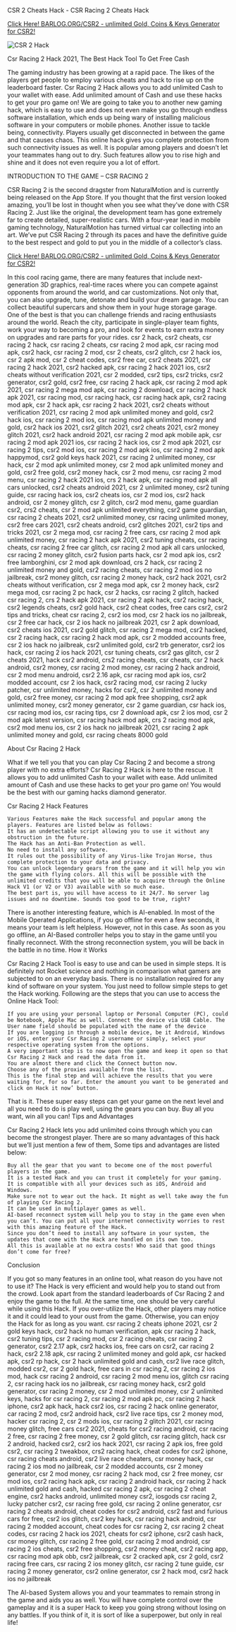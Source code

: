 CSR 2 Cheats Hack - CSR Racing 2 Cheats Hack

[Click Here! BARLOG.ORG/CSR2 - unlimited Gold, Coins & Keys Generator for CSR2!](https://barlog.org/csr2)

![CSR 2 Hack](https://d30womf5coomej.cloudfront.net/a/02/b245cc8f-753b-4d16-a775-ce02c1d1e548.jpg)

Csr Racing 2 Hack 2021, The Best Hack Tool To Get Free Cash

The gaming industry has been growing at a rapid pace. The likes of the players get people to employ various cheats and hack to rise up on the leaderboard faster. Csr Racing 2 Hack allows you to add unlimited Cash to your wallet with ease. Add unlimited amount of Cash and use these hacks to get your pro game on! We are going to take you to another new gaming hack, which is easy to use and does not even make you go through endless software installation, which ends up being wary of installing malicious software in your computers or mobile phones. Another issue to tackle being, connectivity. Players usually get disconnected in between the game and that causes chaos. This online hack gives you complete protection from such connectivity issues as well. It is popular among players and doesn’t let your teammates hang out to dry. Such features allow you to rise high and shine and it does not even require you a lot of effort.

INTRODUCTION TO THE GAME – CSR RACING 2

CSR Racing 2 is the second dragster from NaturalMotion and is currently being released on the App Store. If you thought that the first version looked amazing, you’ll be lost in thought when you see what they’ve done with CSR Racing 2. Just like the original, the development team has gone extremely far to create detailed, super-realistic cars. With a four-year lead in mobile gaming technology, NaturalMotion has turned virtual car collecting into an art. We’ve put CSR Racing 2 through its paces and have the definitive guide to the best respect and gold to put you in the middle of a collector’s class.

[Click Here! BARLOG.ORG/CSR2 - unlimited Gold, Coins & Keys Generator for CSR2!](https://barlog.org/csr2)

In this cool racing game, there are many features that include next-generation 3D graphics, real-time races where you can compete against opponents from around the world, and car customizations. Not only that, you can also upgrade, tune, detonate and build your dream garage. You can collect beautiful supercars and show them in your huge storage garage. One of the best is that you can challenge friends and racing enthusiasts around the world. Reach the city, participate in single-player team fights, work your way to becoming a pro, and look for events to earn extra money on upgrades and rare parts for your rides. csr 2 hack, csr2 cheats, csr racing 2 hack, csr racing 2 cheats, csr racing 2 mod apk, csr racing mod apk, csr2 hack, csr racing 2 mod, csr 2 cheats, csr2 glitch, csr 2 hack ios, csr 2 apk mod, csr 2 cheat codes, csr2 free car, csr2 cheats 2021, csr racing 2 hack 2021, csr2 hacked apk, csr racing 2 hack 2021 ios, csr2 cheats without verification 2021, csr 2 modded, csr2 tips, csr2 tricks, csr2 generator, csr2 gold, csr2 free, csr racing 2 hack apk, csr racing 2 mod apk 2021, csr racing 2 mega mod apk, csr racing 2 download, csr racing 2 hack apk 2021, csr racing mod, csr racing hack, csr racing hack apk, csr2 racing mod apk, csr 2 hack apk, csr racing 2 hack 2021, csr2 cheats without verification 2021, csr racing 2 mod apk unlimited money and gold, csr2 hack ios, csr racing 2 mod ios, csr racing mod apk unlimited money and gold, csr2 hack ios 2021, csr2 glitch 2021, csr2 cheats 2021, csr2 money glitch 2021, csr2 hack android 2021, csr racing 2 mod apk mobile apk, csr racing 2 mod apk 2021 ios, csr racing 2 hack ios, csr 2 mod apk 2021, csr racing 2 tips, csr2 mod ios, csr racing 2 mod apk ios, csr racing 2 mod apk happymod, csr2 gold keys hack 2021, csr racing 2 unlimited money, csr hack, csr 2 mod apk unlimited money, csr 2 mod apk unlimited money and gold, csr2 free gold, csr2 money hack, csr 2 mod menu, csr racing 2 mod menu, csr racing 2 hack 2021 ios, crs 2 hack apk, csr racing mod apk all cars unlocked, csr2 cheats android 2021, csr 2 unlimited money, csr2 tuning guide, csr racing hack ios, csr2 cheats ios, csr 2 mod ios, csr2 hack android, csr 2 money glitch, csr 2 glitch, csr2 mod menu, game guardian csr2, crs2 cheats, csr 2 mod apk unlimited everything, csr2 game guardian, csr racing 2 cheats 2021, csr2 unlimited money, csr racing unlimited money, csr2 free cars 2021, csr2 cheats android, csr2 glitches 2021, csr2 tips and tricks 2021, csr 2 mega mod, csr racing 2 free cars, csr racing 2 mod apk unlimited money, csr racing 2 hack apk 2021, csr2 tuning cheats, csr racing cheats, csr racing 2 free car glitch, csr racing 2 mod apk all cars unlocked, csr racing 2 money glitch, csr2 fusion parts hack, csr 2 mod apk ios, csr2 free lamborghini, csr 2 mod apk download, crs 2 hack, csr racing 2 unlimited money and gold, csr2 racing cheats, csr racing 2 mod ios no jailbreak, csr2 money glitch, csr racing 2 money hack, csr2 hack 2021, csr2 cheats without verification, csr 2 mega mod apk, csr 2 money hack, csr2 mega mod, csr racing 2 pc hack, csr 2 hacks, csr racing 2 glitch, hacked csr racing 2, crs 2 hack apk 2021, csr racing 2 apk hack, csr2 racing hack, csr2 legends cheats, csr2 gold hack, csr2 cheat codes, free cars csr2, csr2 tips and tricks, cheat csr racing 2, csr2 ios mod, csr 2 hack ios no jailbreak, csr 2 free car hack, csr 2 ios hack no jailbreak 2021, csr 2 apk download, csr2 cheats ios 2021, csr2 gold glitch, csr racing 2 mega mod, csr2 hacked, csr 2 racing hack, csr racing 2 hack mod apk, csr 2 modded accounts free, csr 2 ios hack no jailbreak, csr2 unlimited gold, csr2 trb generator, csr2 ios hack, csr racing 2 ios hack 2021, csr tuning cheats, csr2 gas glitch, csr 2 cheats 2021, hack csr2 android, crs2 racing cheats, csr cheats, csr 2 hack android, csr2 money, csr racing 2 mod money, csr racing 2 hack android, csr 2 mod menu android, csr2 2.16 apk, csr racing mod apk ios, csr2 modded account, csr 2 ios hack, csr2 racing mod, csr racing 2 lucky patcher, csr unlimited money, hacks for csr2, csr 2 unlimited money and gold, csr2 free money, csr racing 2 mod apk free shopping, csr2 apk unlimited money, csr2 money generator, csr 2 game guardian, csr hack ios, csr racing mod ios, csr racing tips, csr 2 download apk, csr 2 ios mod, csr 2 mod apk latest version, csr racing hack mod apk, crs 2 racing mod apk, csr2 mod menu ios, csr 2 ios hack no jailbreak 2021, csr racing 2 apk unlimited money and gold, csr racing cheats 8000 gold

About Csr Racing 2 Hack

What if we tell you that you can play Csr Racing 2 and become a strong player with no extra efforts? Csr Racing 2 Hack is here to the rescue. It allows you to add unlimited Cash to your wallet with ease. Add unlimited amount of Cash and use these hacks to get your pro game on! You would be the best with our gaming hacks diamond generator.

Csr Racing 2 Hack Features

    Various Features make the Hack successful and popular among the players. Features are listed below as follows:
    It has an undetectable script allowing you to use it without any obstruction in the future.
    The Hack has an Anti-Ban Protection as well.
    No need to install any software.
    It rules out the possibility of any Virus-like Trojan Horse, thus complete protection to your data and privacy.
    You can unlock legendary gears from the game and it will help you win the game with flying colors. All this will be possible with the unlimited credits that you will be able to acquire through the Online Hack V1 (or V2 or V3) available with so much ease.
    The best part is, you will have access to it 24/7. No server lag issues and no downtime. Sounds too good to be true, right?

There is another interesting feature, which is AI-enabled. In most of the Mobile Operated Applications, if you go offline for even a few seconds, it means your team is left helpless. However, not in this case. As soon as you go offline, an AI-Based controller helps you to stay in the game until you finally reconnect. With the strong reconnection system, you will be back in the battle in no time.
How it Works

Csr Racing 2 Hack Tool is easy to use and can be used in simple steps. It is definitely not Rocket science and nothing in comparison what gamers are subjected to on an everyday basis. There is no installation required for any kind of software on your system. You just need to follow simple steps to get the Hack working. Following are the steps that you can use to access the Online Hack Tool:

    If you are using your personal laptop or Personal Computer (PC), could be Notebook, Apple Mac as well. Connect the device via USB Cable. The User name field should be populated with the name of the device
    If you are logging in through a mobile device, be it Android, Windows or iOS, enter your Csr Racing 2 username or simply, select your respective operating system from the options.
    A very important step is to now open the game and keep it open so that Csr Racing 2 Hack and read the data from it.
    You are almost there and click the Connect button now.
    Choose any of the proxies available from the list.
    This is the final step and will achieve the results that you were waiting for, for so far. Enter the amount you want to be generated and click on Hack it now’ button.

That is it. These super easy steps can get your game on the next level and all you need to do is play well, using the gears you can buy. Buy all you want, win all you can!
Tips and Advantages

Csr Racing 2 Hack lets you add unlimited coins through which you can become the strongest player. There are so many advantages of this hack but we’ll just mention a few of them, Some tips and advantages are listed below:

    Buy all the gear that you want to become one of the most powerful players in the game.
    It is a tested Hack and you can trust it completely for your gaming.
    It is compatible with all your devices such as iOS, Android and Windows.
    Make sure not to wear out the hack. It might as well take away the fun of playing Csr Racing 2.
    It can be used in multiplayer games as well.
    AI-based reconnect system will help you to stay in the game even when you can’t. You can put all your internet connectivity worries to rest with this amazing feature of the Hack.
    Since you don’t need to install any software in your system, the updates that come with the Hack are handled on its own too.
    All this is available at no extra costs! Who said that good things don’t come for free?

Conclusion

If you got so many features in an online tool, what reason do you have not to use it? The Hack is very efficient and would help you to stand out from the crowd. Look apart from the standard leaderboards of Csr Racing 2 and enjoy the game to the full. At the same time, one should be very careful while using this Hack. If you over-utilize the Hack, other players may notice it and it could lead to your oust from the game. Otherwise, you can enjoy the Hack for as long as you want. csr racing 2 cheats iphone 2021, csr 2 gold keys hack, csr2 hack no human verification, apk csr racing 2 hack, csr2 tuning tips, csr 2 racing mod, csr 2 racing cheats, csr racing 2 generator, csr2 2.17 apk, csr2 hacks ios, free cars on csr2, car racing 2 hack, csr2 2.18 apk, csr racing 2 unlimited money and gold apk, csr hacked apk, csr2 rp hack, csr 2 hack unlimited gold and cash, csr2 live race glitch, modded csr2, csr 2 gold hack, free cars in csr racing 2, csr racing 2 ios mod, hack csr racing 2 android, csr racing 2 mod menu ios, glitch csr racing 2, csr racing hack ios no jailbreak, csr racing money hack, csr2 gold generator, csr racing 2 money, csr 2 mod unlimited money, csr 2 unlimited keys, hacks for csr racing 2, csr racing 2 mod apk pc, csr racing 2 hack iphone, csr2 apk hack, hack csr2 ios, csr racing 2 hack online generator, car racing 2 mod, csr2 android hack, csr2 live race tips, csr 2 money mod, hacker csr racing 2, csr 2 mods ios, csr racing 2 glitch 2021, csr racing money glitch, free cars csr2 2021, cheats for csr2 racing android, csr racing 2 free, csr racing 2 free money, csr 2 gold glitch, csr racing glitch, hack csr 2 android, hacked csr2, csr2 ios hack 2021, csr racing 2 apk ios, free gold csr2, csr racing 2 tweakbox, crs2 racing hack, cheat codes for csr2 iphone, csr racing cheats android, csr2 live race cheaters, csr money hack, csr racing 2 ios mod no jailbreak, csr 2 modded accounts, csr 2 money generator, csr 2 mod money, csr racing 2 hack mod, csr 2 free money, csr mod ios, csr2 racing hack apk, csr racing 2 android hack, csr racing 2 hack unlimited gold and cash, hacked csr racing 2 apk, csr racing 2 cheat engine, csr2 hacks android, unlimited money csr2, iosgods csr racing 2, lucky patcher csr2, csr racing free gold, csr racing 2 online generator, csr racing 2 cheats android, cheat codes for csr2 android, csr2 fast and furious cars for free, csr2 ios glitch, csr2 key hack, csr racing hack android, csr racing 2 modded account, cheat codes for csr racing 2, csr racing 2 cheat codes, csr racing 2 hack ios 2021, cheats for csr2 iphone, csr2 cash hack, csr money glitch, csr racing 2 free gold, csr racing 2 mod android, csr racing 2 ios cheats, csr2 free shopping, csr2 money cheat, csr2 racing app, csr racing mod apk obb, csr2 jailbreak, csr 2 cracked apk, csr 2 gold, csr2 racing free cars, csr racing 2 ios money glitch, csr racing 2 tune guide, csr racing 2 money generator, csr2 online generator, csr 2 hack mod, csr2 hack ios no jailbreak

The AI-based System allows you and your teammates to remain strong in the game and aids you as well. You will have complete control over the gameplay and it is a super Hack to keep you going strong without losing on any battles. If you think of it, it is sort of like a superpower, but only in real life!

